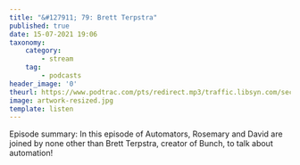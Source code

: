 ```yaml
---
title: "&#127911; 79: Brett Terpstra"
published: true
date: 15-07-2021 19:06
taxonomy:
    category:
        - stream
    tag:
        - podcasts
header_image: '0'
theurl: https://www.podtrac.com/pts/redirect.mp3/traffic.libsyn.com/secure/automatorsrelay/automators079.mp3
image: artwork-resized.jpg
template: listen
--- 
```

Episode summary: In this episode of Automators, Rosemary and David are joined by none other than Brett Terpstra, creator of Bunch, to talk about automation!
